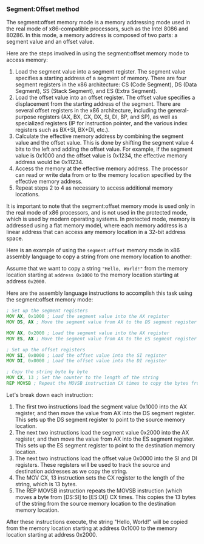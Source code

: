 ### Segment:Offset method
The segment:offset memory mode is a memory addressing mode used in the real mode of x86-compatible processors, such as the Intel 8086 and 80286. In this mode, a memory address is composed of two parts: a segment value and an offset value.

Here are the steps involved in using the segment:offset memory mode to access memory:
  1. Load the segment value into a segment register. The segment value specifies a starting address of a segment of memory. There are four segment registers in the x86 architecture: CS (Code Segment), DS (Data Segment), SS (Stack Segment), and ES (Extra Segment).
  2. Load the offset value into an offset register. The offset value specifies a displacement from the starting address of the segment. There are several offset registers in the x86 architecture, including the general-purpose registers (AX, BX, CX, DX, SI, DI, BP, and SP), as well as specialized registers (IP for instruction pointer, and the various index registers such as BX+SI, BX+DI, etc.).
  3. Calculate the effective memory address by combining the segment value and the offset value. This is done by shifting the segment value 4 bits to the left and adding the offset value. For example, if the segment value is 0x1000 and the offset value is 0x1234, the effective memory address would be 0x11234.
  4. Access the memory at the effective memory address. The processor can read or write data from or to the memory location specified by the effective memory address.
  5. Repeat steps 2 to 4 as necessary to access additional memory locations.

It is important to note that the segment:offset memory mode is used only in the real mode of x86 processors, and is not used in the protected mode, which is used by modern operating systems. In protected mode, memory is addressed using a flat memory model, where each memory address is a linear address that can access any memory location in a 32-bit address space.

Here is an example of using the `segment:offset` memory mode in x86 assembly language to copy a string from one memory location to another:

Assume that we want to copy a string `"Hello, World!"` from the memory location starting at `address 0x1000` to the memory location starting at address `0x2000.`

Here are the assembly language instructions to accomplish this task using the segment:offset memory mode:
```asm
; Set up the segment registers
MOV AX, 0x1000 ; Load the segment value into the AX register
MOV DS, AX ; Move the segment value from AX to the DS segment register

MOV AX, 0x2000 ; Load the segment value into the AX register
MOV ES, AX ; Move the segment value from AX to the ES segment register

; Set up the offset registers
MOV SI, 0x0000 ; Load the offset value into the SI register
MOV DI, 0x0000 ; Load the offset value into the DI register

; Copy the string byte by byte
MOV CX, 13 ; Set the counter to the length of the string
REP MOVSB ; Repeat the MOVSB instruction CX times to copy the bytes from [DS:SI] to [ES:DI]
```

Let's break down each instruction:

1. The first two instructions load the segment value 0x1000 into the AX register, and then move the value from AX into the DS segment register. This sets up the DS segment register to point to the source memory location.
2. The next two instructions load the segment value 0x2000 into the AX register, and then move the value from AX into the ES segment register. This sets up the ES segment register to point to the destination memory location.
3. The next two instructions load the offset value 0x0000 into the SI and DI registers. These registers will be used to track the source and destination addresses as we copy the string.
4. The MOV CX, 13 instruction sets the CX register to the length of the string, which is 13 bytes.
5. The REP MOVSB instruction repeats the MOVSB instruction (which moves a byte from [DS:SI] to [ES:DI]) CX times. This copies the 13 bytes of the string from the source memory location to the destination memory location.

After these instructions execute, the string "Hello, World!" will be copied from the memory location starting at address 0x1000 to the memory location starting at address 0x2000.
